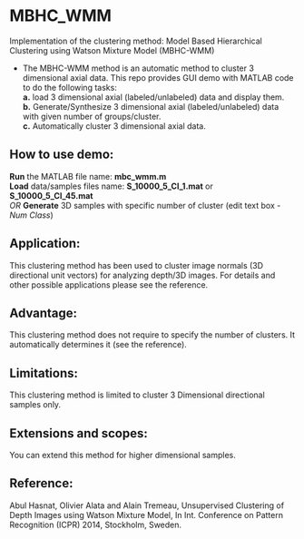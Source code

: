 # MBHC_WMM
Implementation of the clustering method: Model Based Hierarchical Clustering using Watson Mixture Model (MBHC-WMM)

- The MBHC-WMM method is an automatic method to cluster 3 dimensional axial data. This repo provides GUI demo with MATLAB code to do the following tasks: <br>
**a.** load 3 dimensional axial (labeled/unlabeled) data and display them. <br>
**b.** Generate/Synthesize 3 dimensional axial (labeled/unlabeled) data with given number of groups/cluster. <br>
**c.** Automatically cluster 3 dimensional axial data.  <br>

## How to use demo:
**Run** the MATLAB file name: **mbc\_wmm.m** <br>
**Load** data/samples files name: **S\_10000\_5\_Cl\_1.mat** or **S\_10000\_5\_Cl\_45.mat** <br>
_OR_ **Generate** 3D samples with specific number of cluster (edit text box - _Num Class_) <br>

## Application:
This clustering method has been used to cluster image normals (3D directional unit vectors) for analyzing depth/3D images. For details and other possible applications please see the reference. 

## Advantage:
This clustering method does not require to specify the number of clusters. It automatically determines it (see the reference).

## Limitations:
This clustering method is limited to cluster 3 Dimensional directional samples only.

## Extensions and scopes:
You can extend this method for higher dimensional samples.

## Reference:
Abul Hasnat, Olivier Alata and Alain Tremeau, Unsupervised Clustering of Depth Images using Watson Mixture Model, In Int. Conference on Pattern Recognition (ICPR) 2014, Stockholm, Sweden.
